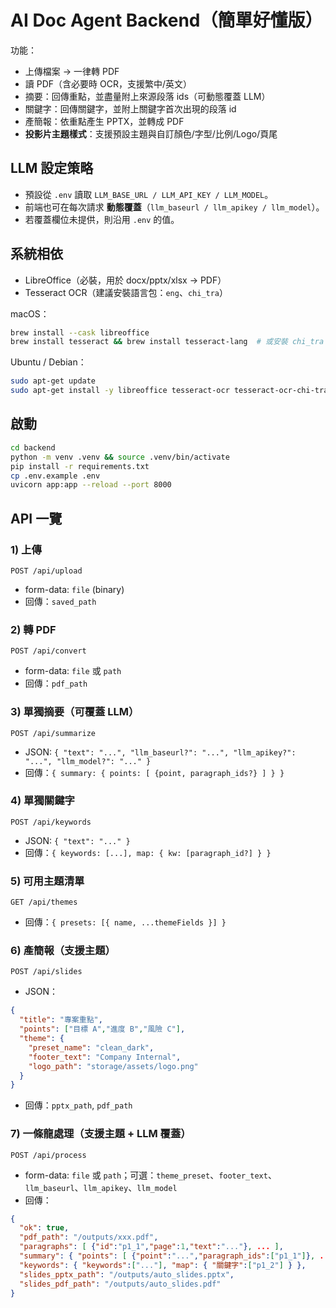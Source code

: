 # AI Doc Agent Backend（簡單好懂版）

功能：
- 上傳檔案 → 一律轉 PDF
- 讀 PDF（含必要時 OCR，支援繁中/英文）
- 摘要：回傳重點，並盡量附上來源段落 ids（可動態覆蓋 LLM）
- 關鍵字：回傳關鍵字，並附上關鍵字首次出現的段落 id
- 產簡報：依重點產生 PPTX，並轉成 PDF
- **投影片主題樣式**：支援預設主題與自訂顏色/字型/比例/Logo/頁尾

## LLM 設定策略
- 預設從 `.env` 讀取 `LLM_BASE_URL / LLM_API_KEY / LLM_MODEL`。
- 前端也可在每次請求 **動態覆蓋**（`llm_baseurl / llm_apikey / llm_model`）。
- 若覆蓋欄位未提供，則沿用 `.env` 的值。

## 系統相依
- LibreOffice（必裝，用於 docx/pptx/xlsx → PDF）
- Tesseract OCR（建議安裝語言包：`eng`、`chi_tra`）

macOS：
```bash
brew install --cask libreoffice
brew install tesseract && brew install tesseract-lang  # 或安裝 chi_tra 語言包
```

Ubuntu / Debian：
```bash
sudo apt-get update
sudo apt-get install -y libreoffice tesseract-ocr tesseract-ocr-chi-tra
```

## 啟動
```bash
cd backend
python -m venv .venv && source .venv/bin/activate
pip install -r requirements.txt
cp .env.example .env
uvicorn app:app --reload --port 8000
```

## API 一覽

### 1) 上傳
`POST /api/upload`
- form-data: `file` (binary)
- 回傳：`saved_path`

### 2) 轉 PDF
`POST /api/convert`
- form-data: `file` 或 `path`
- 回傳：`pdf_path`

### 3) 單獨摘要（可覆蓋 LLM）
`POST /api/summarize`
- JSON: `{ "text": "...", "llm_baseurl?": "...", "llm_apikey?": "...", "llm_model?": "..." }`
- 回傳：`{ summary: { points: [ {point, paragraph_ids?} ] } }`

### 4) 單獨關鍵字
`POST /api/keywords`
- JSON: `{ "text": "..." }`
- 回傳：`{ keywords: [...], map: { kw: [paragraph_id?] } }`

### 5) 可用主題清單
`GET /api/themes`
- 回傳：`{ presets: [{ name, ...themeFields }] }`

### 6) 產簡報（支援主題）
`POST /api/slides`
- JSON：
```json
{
  "title": "專案重點",
  "points": ["目標 A","進度 B","風險 C"],
  "theme": {
    "preset_name": "clean_dark",
    "footer_text": "Company Internal",
    "logo_path": "storage/assets/logo.png"
  }
}
```
- 回傳：`pptx_path`, `pdf_path`

### 7) 一條龍處理（支援主題 + LLM 覆蓋）
`POST /api/process`
- form-data: `file` 或 `path`；可選：`theme_preset`、`footer_text`、`llm_baseurl`、`llm_apikey`、`llm_model`
- 回傳：
```json
{
  "ok": true,
  "pdf_path": "/outputs/xxx.pdf",
  "paragraphs": [ {"id":"p1_1","page":1,"text":"..."}, ... ],
  "summary": { "points": [ {"point":"...","paragraph_ids":["p1_1"]}, ... ] },
  "keywords": { "keywords":["..."], "map": { "關鍵字":["p1_2"] } },
  "slides_pptx_path": "/outputs/auto_slides.pptx",
  "slides_pdf_path": "/outputs/auto_slides.pdf"
}
```
